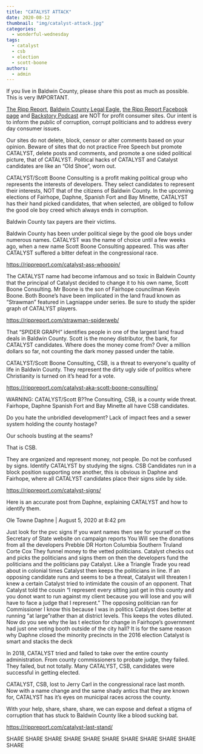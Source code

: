 ```yaml
---
title: "CATALYST ATTACK"
date: 2020-08-12
thumbnail: "img/catalyst-attack.jpg"
categories: 
  - wonderful-wednesday
tags: 
  - catalyst
  - csb
  - election
  - scott-boone
authors: 
  - admin
---
```


If you live in Baldwin County, please share this post as much as possible. This is very IMPORTANT.

[The Ripp Report](https://rippreport.com/), [Baldwin County Legal Eagle](https://www.facebook.com/BaldwinCountyLegalEagle/), [the Ripp Report Facebook page](https://www.facebook.com/TheRippReport/) and [Backstory Podcast](https://www.facebook.com/BackstoryPodcast/) are NOT for profit consumer sites. Our intent is to inform the public of corruption, corrupt politicians and to address every day consumer issues.

Our sites do not delete, block, censor or alter comments based on your opinion. Beware of sites that do not practice Free Speech but promote CATALYST, delete posts and comments, and promote a one sided political picture, that of CATALYST. Political hacks of CATALYST and Catalyst candidates are like an “Old Shoe”, worn out.

CATALYST/Scott Boone Consulting is a profit making political group who represents the interests of developers. They select candidates to represent their interests, NOT that of the citizens of Baldwin County. In the upcoming elections of Fairhope, Daphne, Spanish Fort and Bay Minette, CATALYST has their hand picked candidates, that when selected, are obliged to follow the good ole boy creed which always ends in corruption.

Baldwin County tax payers are their victims.

Baldwin County has been under political siege by the good ole boys under numerous names. CATALYST was the name of choice until a few weeks ago, when a new name Scott Boone Consulting appeared. This was after CATALYST suffered a bitter defeat in the congressional race.

https://rippreport.com/catalyst-ass-whoopin/

The CATALYST name had become infamous and so toxic in Baldwin County that the principal of Catalyst decided to change it to his own name, Scott Boone Consulting. Mr Boone is the son of Fairhope councilman Kevin Boone. Both Boone’s have been implicated in the land fraud known as “Strawman” featured in Lagniappe under series. Be sure to study the spider graph of CATALYST players.

https://rippreport.com/strawman-spiderweb/

That “SPIDER GRAPH” identifies people in one of the largest land fraud deals in Baldwin County. Scott is the money distributor, the bank, for CATALYST candidates. Where does the money come from? Over a million dollars so far, not counting the dark money passed under the table.

CATALYST/Scott Boone Consulting, CSB, is a threat to everyone's quality of life in Baldwin County. They represent the dirty ugly side of politics where Christianity is turned on it’s head for a vote.

https://rippreport.com/catalyst-aka-scott-boone-consulting/

WARNING: CATALYST/Scott B??ne Consulting, CSB, is a county wide threat. Fairhope, Daphne Spanish Fort and Bay Minette all have CSB candidates.

Do you hate the unbridled development? Lack of impact fees and a sewer system holding the county hostage?

Our schools busting at the seams?

That is CSB.

They are organized and represent money, not people. Do not be confused by signs. Identify CATALYST by studying the signs. CSB Candidates run in a block position supporting one another, this is obvious in Daphne and Fairhope, where all CATALYST candidates place their signs side by side.

https://rippreport.com/catalyst-signs/

Here is an accurate post from Daphne, explaining CATALYST and how to identify them.

Ole Towne Daphne | August 5, 2020 at 8:42 pm

Just look for the pvc signs If you want names then see for yourself on the Secretary of State website on campaign reports You Will see the donations from all the developers Prebble DR Horton Columbia Southern Truland Corte Cox They funnel money to the vetted politicians. Catalyst checks out and picks the politicians and signs them on then the developers fund the politicians and the politicians pay Catalyst. Like a Triangle Trade you read about in colonial times Catalyst then keeps the politicians in line. If an opposing candidate runs and seems to be a threat, Catalyst will threaten I knew a certain Catalyst tried to intimidate the cousin of an opponent. That Catalyst told the cousin “I represent every sitting just get in this county and you donot want to run against my client because you will lose and you will have to face a judge that I represent.” The opposing politician ran for Commissioner I know this because I was in politics Catalyst does better at running “at large”rather than at district levels. This keeps the votes diluted. Now do you see why the las t election for change in Fairhope’s government had just one voting booth outside of the city hall? It is for the same reason why Daphne closed the minority precincts in the 2016 election Catalyst is smart and stacks the deck

In 2018, CATALYST tried and failed to take over the entire county administration. From county commissioners to probate judge, they failed. They failed, but not totally. Many CATALYST, CSB, candidates were successful in getting elected.

CATALYST, CSB, lost to Jerry Carl in the congressional race last month. Now with a name change and the same shady antics that they are known for, CATALYST has it’s eyes on municipal races across the county.

With your help, share, share, share, we can expose and defeat a stigma of corruption that has stuck to Baldwin County like a blood sucking bat.

https://rippreport.com/catalyst-last-stand/

SHARE SHARE SHARE SHARE SHARE SHARE SHARE SHARE SHARE SHARE SHARE
